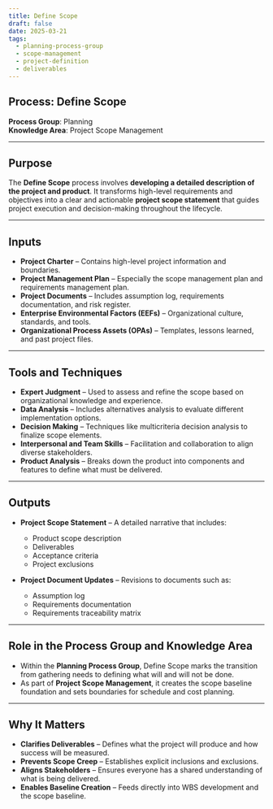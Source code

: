 ```yaml
---
title: Define Scope  
draft: false
date: 2025-03-21  
tags:  
  - planning-process-group  
  - scope-management  
  - project-definition  
  - deliverables  
---
```


## Process: Define Scope

**Process Group**: Planning  
**Knowledge Area**: Project Scope Management  

---

## Purpose

The **Define Scope** process involves **developing a detailed description of the project and product**. It transforms high-level requirements and objectives into a clear and actionable **project scope statement** that guides project execution and decision-making throughout the lifecycle.

---

## Inputs

- **Project Charter** – Contains high-level project information and boundaries.
- **Project Management Plan** – Especially the scope management plan and requirements management plan.
- **Project Documents** – Includes assumption log, requirements documentation, and risk register.
- **Enterprise Environmental Factors (EEFs)** – Organizational culture, standards, and tools.
- **Organizational Process Assets (OPAs)** – Templates, lessons learned, and past project files.

---

## Tools and Techniques

- **Expert Judgment** – Used to assess and refine the scope based on organizational knowledge and experience.
- **Data Analysis** – Includes alternatives analysis to evaluate different implementation options.
- **Decision Making** – Techniques like multicriteria decision analysis to finalize scope elements.
- **Interpersonal and Team Skills** – Facilitation and collaboration to align diverse stakeholders.
- **Product Analysis** – Breaks down the product into components and features to define what must be delivered.

---

## Outputs

- **Project Scope Statement** – A detailed narrative that includes:
  - Product scope description  
  - Deliverables  
  - Acceptance criteria  
  - Project exclusions  

- **Project Document Updates** – Revisions to documents such as:
  - Assumption log  
  - Requirements documentation  
  - Requirements traceability matrix  

---

## Role in the Process Group and Knowledge Area

- Within the **Planning Process Group**, Define Scope marks the transition from gathering needs to defining what will and will not be done.
- As part of **Project Scope Management**, it creates the scope baseline foundation and sets boundaries for schedule and cost planning.

---

## Why It Matters

- **Clarifies Deliverables** – Defines what the project will produce and how success will be measured.
- **Prevents Scope Creep** – Establishes explicit inclusions and exclusions.
- **Aligns Stakeholders** – Ensures everyone has a shared understanding of what is being delivered.
- **Enables Baseline Creation** – Feeds directly into WBS development and the scope baseline.
